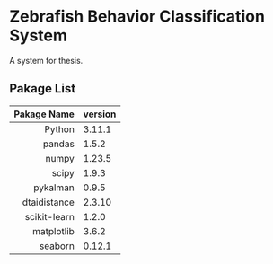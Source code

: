 # Zebrafish Behavior Classification System
A system for thesis.

## Pakage List
| Pakage Name | version |
|--------:|:---------|
| Python | 3.11.1 |
| pandas | 1.5.2 |
| numpy  | 1.23.5 |
| scipy  | 1.9.3 |
| pykalman| 0.9.5 |
| dtaidistance| 2.3.10 |
| scikit-learn| 1.2.0 |
| matplotlib | 3.6.2 |
| seaborn | 0.12.1 |
